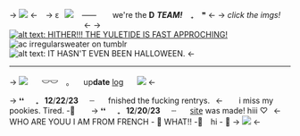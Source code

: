 -> ![](https://i.postimg.cc/br9HKV8g/ezgif-1-38d0e49221.png) <-⠀
-> 𐐩⠀![](https://files.catbox.moe/t1vigq.gif) ⠀⸺ ⠀⠀ we're the **D** ***TEAM!*** ⠀₊⠀ ❞ <-
-> *click the imgs!* ⠀⠀⠀⠀⠀⠀⠀⠀⠀⠀⠀⠀⠀<-
-> [![alt text: HITHER!!! THE YULETIDE IS FAST APPROCHING!](https://files.catbox.moe/jf5yok.png)](https://rentry.co/lenz)![ac irregularsweater on tumblr](https://files.catbox.moe/x71byo.png)![alt text: IT HASN'T EVEN BEEN HALLOWEEN.](https://files.catbox.moe/wk106t.png) <-
***
-> ![](https://files.catbox.moe/r5iz2h.gif)⠀  ⠀**𓎟𓎟** ⠀｡⠀ ⠀up**date** [log](https://rentry.co/dslashers) ⠀⠀![](https://files.catbox.moe/sljvyx.gif) <-

-> ❛❛⠀⠀₊⠀**12**/**22**/**23**⠀⠀┄⠀⠀ fnished the fucking rentrys.⠀<-
⠀⠀
i miss my pookies. Tired. -🔮
⠀⠀
-> ❛❛⠀⠀₊⠀**12**/**20**/**23**⠀⠀┄⠀⠀ s̲i̲t̲e̲ was made! hiii  ♡⠀<-
⠀
WHO ARE YOUU I AM FROM FRENCH - 🐔
WHAT!! -🔮
⠀hi - 🐔
-> ![](https://i.postimg.cc/vBWWV21y/ezgif-1-2caaa3eebf.png) <-